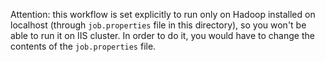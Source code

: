 Attention: this workflow is set explicitly to run only on Hadoop installed on localhost (through `job.properties` file in this directory), so you won't be able to run it on IIS cluster. In order to do it, you would have to change the contents of the `job.properties` file.
